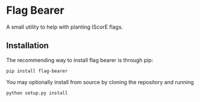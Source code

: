 Flag Bearer
===========
A small utility to help with planting IScorE flags.

Installation
------------
The recommending way to install flag bearer is through pip:

    pip install flag-bearer

You may optionally install from source by cloning the repository and running

    python setup.py install
